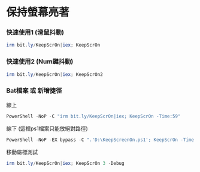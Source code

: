 保持螢幕亮著
===

### 快速使用1 (滑鼠抖動)
```ps1
irm bit.ly/KeepScrOn|iex; KeepScrOn
```

### 快速使用2 (Num鍵抖動)
```ps1
irm bit.ly/KeepScrOn|iex; KeepScrOn2
```




### Bat檔案 或 新增捷徑
線上
```ps1
PowerShell -NoP -C "irm bit.ly/KeepScrOn|iex; KeepScrOn -Time:59"
```

線下 (這裡ps1檔案只能放絕對路徑)
```ps1
PowerShell -NoP -EX bypass -C ".'D:\KeepScreenOn.ps1'; KeepScrOn -Time:59"
```

移動屬標測試
```ps1
irm bit.ly/KeepScrOn|iex; KeepScrOn 3 -Debug
```
